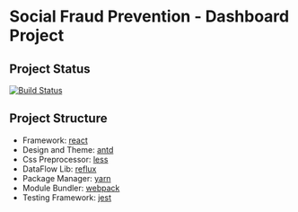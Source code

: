 # Social Fraud Prevention - Dashboard Project

## Project Status
[![Build Status](https://travis-ci.org/lucassscaravelli/sfpdashboard.svg?branch=master)](https://travis-ci.org/lucassscaravelli/sfpdashboard)

## Project Structure
* Framework: [react](https://reactjs.org/)
* Design and Theme: [antd](https://ant.design/)
* Css Preprocessor: [less](http://lesscss.org/)
* DataFlow Lib: [reflux](https://github.com/reflux/refluxjs)
* Package Manager: [yarn](https://yarnpkg.com)
* Module Bundler: [webpack](https://webpack.js.org/)
* Testing Framework: [jest](https://jestjs.io/)
